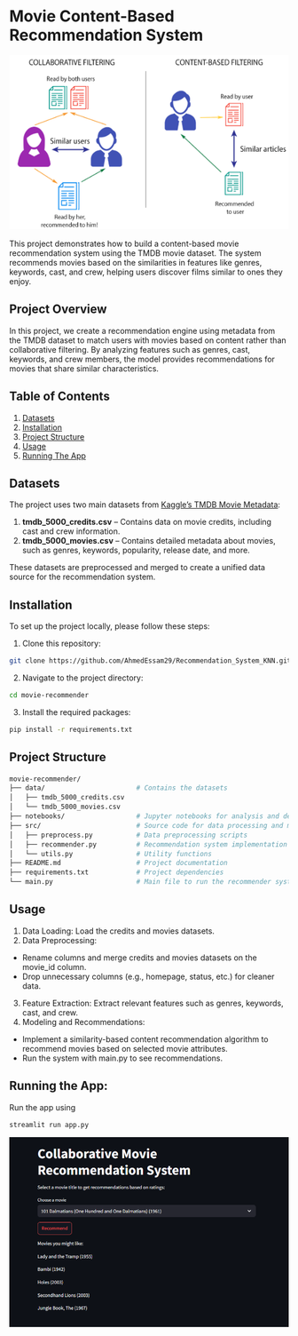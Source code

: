 # Movie Content-Based Recommendation System

![alt text](https://github.com/AhmedEssam29/Recommendation_System_KNN/blob/main/download.png?raw=true)


This project demonstrates how to build a content-based movie recommendation system using the TMDB movie dataset. The system recommends movies based on the similarities in features like genres, keywords, cast, and crew, helping users discover films similar to ones they enjoy.
## Project Overview

In this project, we create a recommendation engine using metadata from the TMDB dataset to match users with movies based on content rather than collaborative filtering. By analyzing features such as genres, cast, keywords, and crew members, the model provides recommendations for movies that share similar characteristics.

## Table of Contents
1. [Datasets](#Datasets)
2. [Installation](#Installation)
3. [Project Structure](#Project#Structure)
4. [Usage](#Usage)
5. [Running The App](#Running#The#App)

## Datasets
The project uses two main datasets from [Kaggle’s TMDB Movie Metadata](#Kaggle’s#TMDB#Movie#Metadata):

1. **tmdb_5000_credits.csv** – Contains data on movie credits, including cast and crew information.
2. **tmdb_5000_movies.csv** – Contains detailed metadata about movies, such as genres, keywords, popularity, release date, and more.

These datasets are preprocessed and merged to create a unified data source for the recommendation system.

## Installation
To set up the project locally, please follow these steps:
1. Clone this repository:

```bash
git clone https://github.com/AhmedEssam29/Recommendation_System_KNN.git
```
2. Navigate to the project directory:
```bash
cd movie-recommender
```
3. Install the required packages:
```bash
pip install -r requirements.txt
```

## Project Structure

```bash
movie-recommender/
├── data/                       # Contains the datasets
│   ├── tmdb_5000_credits.csv
│   └── tmdb_5000_movies.csv
├── notebooks/                  # Jupyter notebooks for analysis and development
├── src/                        # Source code for data processing and modeling
│   ├── preprocess.py           # Data preprocessing scripts
│   ├── recommender.py          # Recommendation system implementation
│   └── utils.py                # Utility functions
├── README.md                   # Project documentation
├── requirements.txt            # Project dependencies
└── main.py                     # Main file to run the recommender system
```

## Usage

1. Data Loading: Load the credits and movies datasets.
2. Data Preprocessing:
- Rename columns and merge credits and movies datasets on the movie_id column.
- Drop unnecessary columns (e.g., homepage, status, etc.) for cleaner data.
3. Feature Extraction: Extract relevant features such as genres, keywords, cast, and crew.
4. Modeling and Recommendations:
- Implement a similarity-based content recommendation algorithm to recommend movies based on selected movie attributes.
- Run the system with main.py to see recommendations.

## Running the App:
Run the app using

```bash
streamlit run app.py
```


![alt text](https://github.com/AhmedEssam29/Recommendation_System_KNN/blob/main/app.png?raw=true)


